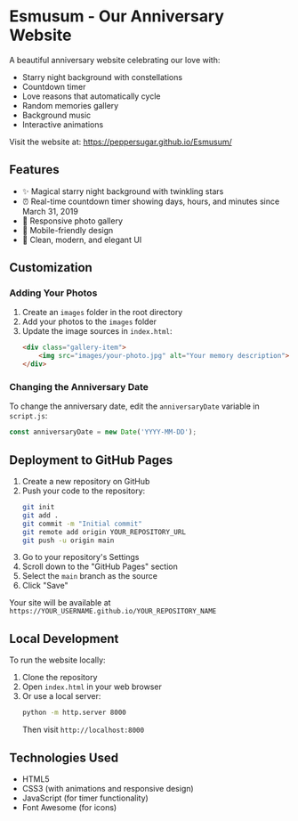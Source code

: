# Esmusum - Our Anniversary Website

A beautiful anniversary website celebrating our love with:
- Starry night background with constellations
- Countdown timer
- Love reasons that automatically cycle
- Random memories gallery
- Background music
- Interactive animations

Visit the website at: https://peppersugar.github.io/Esmusum/

## Features

- ✨ Magical starry night background with twinkling stars
- ⏰ Real-time countdown timer showing days, hours, and minutes since March 31, 2019
- 📸 Responsive photo gallery
- 📱 Mobile-friendly design
- 🎨 Clean, modern, and elegant UI

## Customization

### Adding Your Photos
1. Create an `images` folder in the root directory
2. Add your photos to the `images` folder
3. Update the image sources in `index.html`:
   ```html
   <div class="gallery-item">
       <img src="images/your-photo.jpg" alt="Your memory description">
   </div>
   ```

### Changing the Anniversary Date
To change the anniversary date, edit the `anniversaryDate` variable in `script.js`:
```javascript
const anniversaryDate = new Date('YYYY-MM-DD');
```

## Deployment to GitHub Pages

1. Create a new repository on GitHub
2. Push your code to the repository:
   ```bash
   git init
   git add .
   git commit -m "Initial commit"
   git remote add origin YOUR_REPOSITORY_URL
   git push -u origin main
   ```
3. Go to your repository's Settings
4. Scroll down to the "GitHub Pages" section
5. Select the `main` branch as the source
6. Click "Save"

Your site will be available at `https://YOUR_USERNAME.github.io/YOUR_REPOSITORY_NAME`

## Local Development

To run the website locally:
1. Clone the repository
2. Open `index.html` in your web browser
3. Or use a local server:
   ```bash
   python -m http.server 8000
   ```
   Then visit `http://localhost:8000`

## Technologies Used

- HTML5
- CSS3 (with animations and responsive design)
- JavaScript (for timer functionality)
- Font Awesome (for icons) 